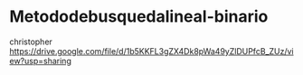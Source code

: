 # Metododebusquedalineal-binario
christopher
https://drive.google.com/file/d/1b5KKFL3gZX4Dk8pWa49yZlDUPfcB_ZUz/view?usp=sharing
